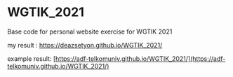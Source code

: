 # WGTIK_2021
Base code for personal website exercise for WGTIK 2021

my result : https://deazsetyon.github.io/WGTIK_2021/

example result:
[https://adf-telkomuniv.github.io/WGTIK_2021/](https://adf-telkomuniv.github.io/WGTIK_2021/)
